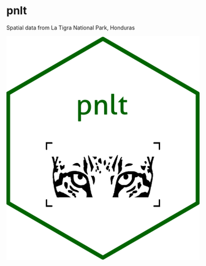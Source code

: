 # pnlt
Spatial data from La Tigra National Park, Honduras

![center](inst/figures/pnlt.png?raw=true)
